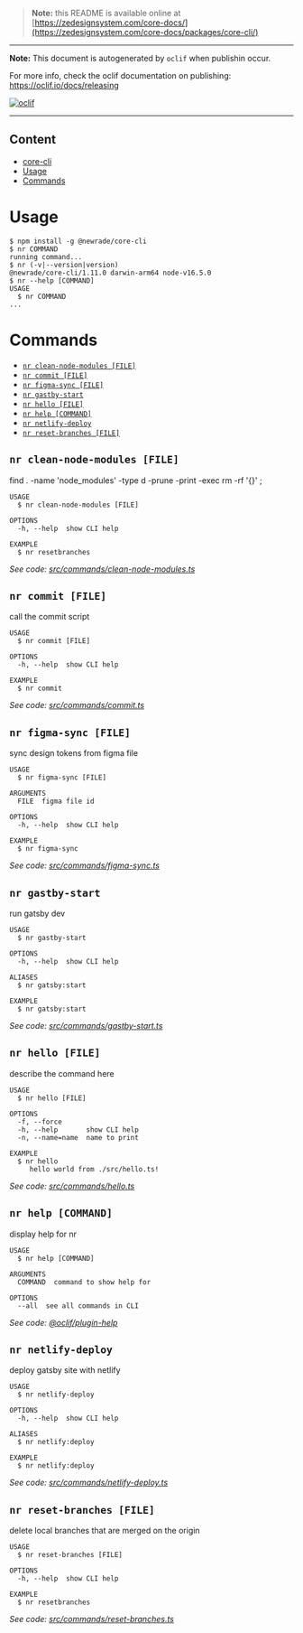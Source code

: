 > **Note:** this README is available online at
> [https://zedesignsystem.com/core-docs/](https://zedesignsystem.com/core-docs/packages/core-cli/)

---

**Note:** This document is autogenerated by `oclif` when publishin occur.

For more info, check the oclif documentation on publishing:
https://oclif.io/docs/releasing

[![oclif](https://img.shields.io/badge/cli-oclif-brightgreen.svg)](https://oclif.io)

---

## Content

<!-- toc -->

- [core-cli](#core-cli)
- [Usage](#usage)
- [Commands](#commands)
<!-- tocstop -->

# Usage

<!-- usage -->

```sh-session
$ npm install -g @newrade/core-cli
$ nr COMMAND
running command...
$ nr (-v|--version|version)
@newrade/core-cli/1.11.0 darwin-arm64 node-v16.5.0
$ nr --help [COMMAND]
USAGE
  $ nr COMMAND
...
```

<!-- usagestop -->

# Commands

<!-- commands -->

- [`nr clean-node-modules [FILE]`](#nr-clean-node-modules-file)
- [`nr commit [FILE]`](#nr-commit-file)
- [`nr figma-sync [FILE]`](#nr-figma-sync-file)
- [`nr gastby-start`](#nr-gastby-start)
- [`nr hello [FILE]`](#nr-hello-file)
- [`nr help [COMMAND]`](#nr-help-command)
- [`nr netlify-deploy`](#nr-netlify-deploy)
- [`nr reset-branches [FILE]`](#nr-reset-branches-file)

## `nr clean-node-modules [FILE]`

find . -name 'node_modules' -type d -prune -print -exec rm -rf '{}' ;

```
USAGE
  $ nr clean-node-modules [FILE]

OPTIONS
  -h, --help  show CLI help

EXAMPLE
  $ nr resetbranches
```

_See code:
[src/commands/clean-node-modules.ts](https://github.com/newrade/newrade-core/blob/v1.11.0/src/commands/clean-node-modules.ts)_

## `nr commit [FILE]`

call the commit script

```
USAGE
  $ nr commit [FILE]

OPTIONS
  -h, --help  show CLI help

EXAMPLE
  $ nr commit
```

_See code:
[src/commands/commit.ts](https://github.com/newrade/newrade-core/blob/v1.11.0/src/commands/commit.ts)_

## `nr figma-sync [FILE]`

sync design tokens from figma file

```
USAGE
  $ nr figma-sync [FILE]

ARGUMENTS
  FILE  figma file id

OPTIONS
  -h, --help  show CLI help

EXAMPLE
  $ nr figma-sync
```

_See code:
[src/commands/figma-sync.ts](https://github.com/newrade/newrade-core/blob/v1.11.0/src/commands/figma-sync.ts)_

## `nr gastby-start`

run gatsby dev

```
USAGE
  $ nr gastby-start

OPTIONS
  -h, --help  show CLI help

ALIASES
  $ nr gatsby:start

EXAMPLE
  $ nr gatsby:start
```

_See code:
[src/commands/gastby-start.ts](https://github.com/newrade/newrade-core/blob/v1.11.0/src/commands/gastby-start.ts)_

## `nr hello [FILE]`

describe the command here

```
USAGE
  $ nr hello [FILE]

OPTIONS
  -f, --force
  -h, --help       show CLI help
  -n, --name=name  name to print

EXAMPLE
  $ nr hello
     hello world from ./src/hello.ts!
```

_See code:
[src/commands/hello.ts](https://github.com/newrade/newrade-core/blob/v1.11.0/src/commands/hello.ts)_

## `nr help [COMMAND]`

display help for nr

```
USAGE
  $ nr help [COMMAND]

ARGUMENTS
  COMMAND  command to show help for

OPTIONS
  --all  see all commands in CLI
```

_See code:
[@oclif/plugin-help](https://github.com/oclif/plugin-help/blob/v3.2.2/src/commands/help.ts)_

## `nr netlify-deploy`

deploy gatsby site with netlify

```
USAGE
  $ nr netlify-deploy

OPTIONS
  -h, --help  show CLI help

ALIASES
  $ nr netlify:deploy

EXAMPLE
  $ nr netlify:deploy
```

_See code:
[src/commands/netlify-deploy.ts](https://github.com/newrade/newrade-core/blob/v1.11.0/src/commands/netlify-deploy.ts)_

## `nr reset-branches [FILE]`

delete local branches that are merged on the origin

```
USAGE
  $ nr reset-branches [FILE]

OPTIONS
  -h, --help  show CLI help

EXAMPLE
  $ nr resetbranches
```

_See code:
[src/commands/reset-branches.ts](https://github.com/newrade/newrade-core/blob/v1.11.0/src/commands/reset-branches.ts)_

<!-- commandsstop -->
